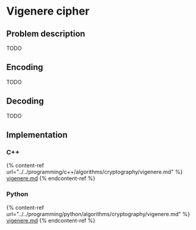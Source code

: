 # Vigenere cipher

## Problem description

TODO

## Encoding

TODO

## Decoding

TODO

## Implementation

### C++

{% content-ref url="../../programming/c++/algorithms/cryptography/vigenere.md" %}
[vigenere.md](../../programming/c++/algorithms/cryptography/vigenere.md)
{% endcontent-ref %}

### Python

{% content-ref url="../../programming/python/algorithms/cryptography/vigenere.md" %}
[vigenere.md](../../programming/python/algorithms/cryptography/vigenere.md)
{% endcontent-ref %}
